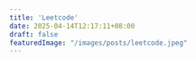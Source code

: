 ```yaml
---
title: 'Leetcode'
date: 2025-04-14T12:17:11+08:00
draft: false
featuredImage: "/images/posts/leetcode.jpeg"
---
```

